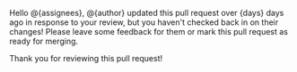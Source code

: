 Hello @{assignees}, @{author} updated this pull request over {days} days ago in response to your review, but you haven't checked back in on their changes! Please leave some feedback for them or mark this pull request as ready for merging.

Thank you for reviewing this pull request!
